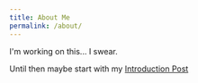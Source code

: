 ```yaml
---
title: About Me
permalink: /about/
---
```


I'm working on this... I swear.

Until then maybe start with my [Introduction Post](/2023/10/15/renegade-minis.html)